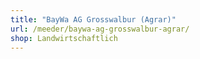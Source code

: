 ```yaml
---
title: "BayWa AG Grosswalbur (Agrar)"
url: /meeder/baywa-ag-grosswalbur-agrar/
shop: Landwirtschaftlich
---
```

